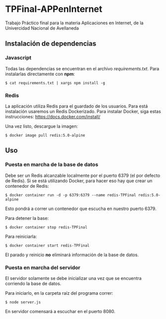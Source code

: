 # TPFinal-APPenInternet
Trabajo Práctico final para la materia Aplicaciones en Internet, de la Univercidad Nacional de Avellaneda

## Instalación de dependencias

### Javascript
Todas las dependencias se encuentran en el archivo _requirements.txt_. Para instalarlas directamente con **npm**:
```
$ cat requirements.txt | xargs npm install -g
```

### Redis
La aplicación utiliza Redis para el guardado de los usuarios. Para está instalación usaremos un Redis Dockerizado.
Para instalar Docker, siga estas instrucciones: https://docs.docker.com/install/

Una vez listo, descargue la imagen:
```
$ docker image pull redis:5.0-alpine
```

## Uso

### Puesta en marcha de la base de datos
Debe ser un Redis alcanzable localmente por el puerto 6379 (el por defecto de Redis). Si se está utilizando Docker, para hacer eso hay que crear un contenedor de Redis:
```
$ docker container run -d -p 6379:6379 --name redis-TPFinal redis:5.0-alpine
```
Esto pondrá a correr un contenedor que escucha en nuestro puerto 6379.

Para detener la base:
```
$ docker container stop redis-TPFinal
```
Para reiniciarla:
```
$ docker container start redis-TPFinal
```
El parado y reinicio **no** eliminará información de la base de datos.

### Puesta en marcha del servidor
El servidor solamente se debe inicializar una vez que se encuentra corriendo la base de datos.

Para iniciarlo, en la carpeta raíz del programa correr:
```
$ node server.js
```
En servidor comensará a escuchar en el puerto 8080.

